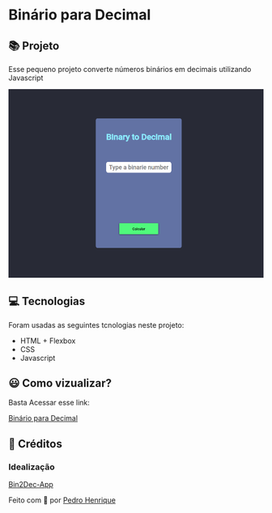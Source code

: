 # Binário para Decimal

## :books: Projeto

Esse pequeno projeto converte números binários em decimais utilizando Javascript

<a align="center">

![Binarie-to-Decimal](assets/gif-binare-to-decimal.gif)

</a>

## :computer: Tecnologias

Foram usadas as seguintes tcnologias neste projeto:

- HTML + Flexbox
- CSS
- Javascript

## :smiley: Como vizualizar?

Basta Acessar esse link:

[Binário para Decimal](https://pedromartinscap.github.io/binary-to-decimal/)


## :clap: Créditos
  ### Idealização

  [Bin2Dec-App](https://github.com/florinpop17/app-ideas/blob/master/Projects/1-Beginner/Bin2Dec-App.md)

Feito com :blue_heart: por [Pedro Henrique](https://www.linkedin.com/in/pedrohenriqueoliveiramartins/)
